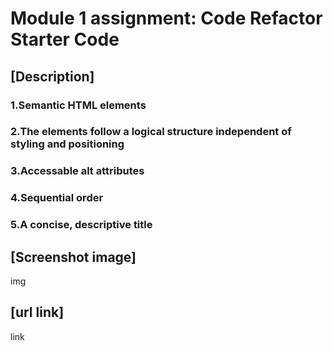 # Module 1 assignment: Code Refactor Starter Code
## [Description]

### 1.Semantic HTML elements
### 2.The elements follow a logical structure independent of styling and positioning
### 3.Accessable alt attributes
### 4.Sequential order
### 5.A concise, descriptive title
## [Screenshot image]
img
## [url link]
link